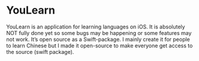 # YouLearn
YouLearn is an application for learning languages on iOS. It is absolutely NOT fully done yet so some bugs may be happening or some features may not work. It’s open source as a Swift-package. I mainly create it for people to learn Chinese but I made it open-source to make everyone get access to the source (swift package).
